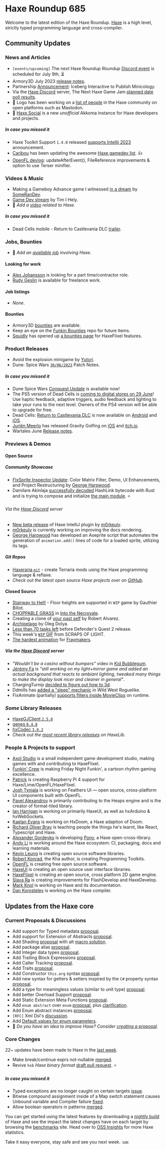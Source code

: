 [_template]: ../templates/roundup.html
[date]: / "2023-06-29 09:45:00"
[modified]: / "2023-06-29 09:56:00"
[published]: / "2023-06-29 11:59:00"
[description]: / "The latest news covering the Haxe community, featuring upcoming talks, the latest HaxeLib releases, game previews and lots more!"
[author]: https://twitter.com/teormech "Alexander Hohlov"
[contributor]: https://twitter.com/skial "Skial"

# Haxe Roundup 685

Welcome to the latest edition of the Haxe Roundup. [Haxe](http://haxe.org/?ref=haxe.io) is a high level, strictly typed programming language and cross-compiler.

## Community Updates

### News and Articles

- `[events/upcoming]` The next Haxe Roundup _Roundup_ [Discord event](https://discord.com/events/162395145352904705/1120415504557932624) is scheduled for July 9th. :hourglass_flowing_sand:
- Armory3D July 2023 [release notes](https://armory3d.org/notes#2023.07).
- Partnership [Announcement](https://store.steampowered.com/news/app/1471700/view/3657534571516100734): Iceberg Interactive to Publish Minicology.
- Via the [Haxe Discord] server, The Next Haxe Game Jam [planned date poll results](https://discord.com/channels/162395145352904705/286485321925918721/1126163303245295617).
- :pushpin: Logo has been working on a [list of people](https://gist.github.com/logo4poop/fadba8956b7196d61a865e8f47cffe43) in the Haxe community on open platforms such as Mastodon.
- :pushpin: [Haxe.Social](https://haxe.social/) is a new _unofficial_ Akkoma instance for Haxe developers and projects.

##### _In case you missed it_

- Haxe Toolkit Support `1.4.0` released [supports Intellij 2023](https://community.haxe.org/t/haxe-toolkit-support-1-4-0-released-supports-intellij-2023/3983?u=skial) announcement.
- [Caribou](https://twitter.com/caribouloche/status/1671989642835492864) has been updating the awesome [Haxe gamedev list](https://github.com/Dvergar/awesome-haxe-gamedev). :+1:
- [OpenFL devlog](https://joshblog.net/2023/openfl-devlog-updateafterevent-filereference-improvements-option-to-use-terser-minifier/): updateAfterEvent(), FileReference improvements & option to use Terser minifier.

### Videos & Music

- Making a Gameboy Advance game I witnessed [in a dream](https://www.youtube.com/watch?v=yLZ9iYOQoa0) by [SomeRanDev](https://twitter.com/SomeRanDev/status/1674184131452780545).
- [Game Dev stream](https://www.twitch.tv/videos/1859769423) by Tim I Hely.
- :memo: _Add a [video](https://github.com/skial/haxe.io/labels/video) related to Haxe_.

##### _In case you missed it_
- Dead Cells mobile - Return to Castlevania DLC [trailer](https://www.youtube.com/watch?v=eNp5elVS-I0).

### Jobs, Bounties

- :memo: _Add an [available job](https://github.com/skial/haxe.io/labels/jobs) involving Haxe_.

#### Looking for work

- [Alex Johansson](https://twitter.com/alexvscoding/status/1621139055282126849) is looking for a part time/contractor role.
- [Rudy Geslin](https://github.com/kLabz) is available for freelance work.

#### Job listings

- _None_.

#### Bounties

- Armory3D [bounties](https://github.com/armory3d/armory/labels/bounty) are available.
- Keep an eye on the [Funkin Bounties](https://github.com/FunkinCrew/funkinBounties) repo for future items.
- [Squidly](https://twitter.com/squuuidly/status/1243925472121151488) has opened up [a bounties page](https://github.com/chosencharacters/squidBounties) for HaxeFlixel features.

### Product Releases

- Avoid the explosion minigame by [Yutori](https://twitter.com/_yutoring/status/1675028301981835265).
- Dune: Spice Wars [`30/06/2023`](https://store.steampowered.com/news/app/1605220/view/3669919470499392571) Patch Notes.

##### _In case you missed it_

- Dune Spice Wars [Conquest Update](https://store.steampowered.com/news/app/1605220/view/3680051300624700226) is available now!
- The PS5 version of Dead Cells is [coming to digital stores on 29 June](https://twitter.com/motiontwin/status/1673365862584131584)! Use haptic feedback, adaptive triggers, audio feedback and lighting to take your runs to the next level. Owners of the PS4 version will be able to upgrade for free.
- Dead Cells: [Return to Castlevania DLC](https://twitter.com/motiontwin/status/1673714922541264897) is now available on [Android](https://play.google.com/store/apps/details?id=com.playdigious.deadcells.mobile) and [iOS](https://apps.apple.com/us/app/dead-cells/id1389752090).
- [Juriën Meerlo](https://twitter.com/codescapade) has released Gravity Golfing on [iOS](https://apps.apple.com/us/app/gravity-golfing/id1498685589) and [itch.io](https://codescapade.itch.io/gravitygolfing).
- Wartales June [Release notes](https://store.steampowered.com/news/app/1527950/view/3675548970028928971).

### Previews & Demos

#### Open Source

##### Community Showcase

- [FlxSprite Inspector Update](https://harpwood.itch.io/flxsprite-inspector/devlog/555034/flxsprite-inspector-update-color-matrix-filter-demo-ui-enhancements-and-project-restructuring): Color Matrix Filter, Demo, UI Enhancements, and Project Restructuring by [George Harpwood](https://twitter.com/harpwood_studio/status/1676154802848292865).
- Damilare Akinlaja [successfully decoded](https://twitter.com/FourEyedWiz/status/1674882478014595073) HashLink bytecode with Rust and is trying to compose and initialize [the main module](https://twitter.com/FourEyedWiz/status/1676631526585294849). :star:

###### Via the [Haxe Discord] server

- [New beta release](https://github.com/HaxeFoundation/intellij-haxe/releases/tag/pre-release%2F202307011259) of Haxe IntelliJ plugin by [m0rkeulv](https://discord.com/channels/162395145352904705/1096816414880440560/1124688845900894329).
- [m0rkeulv](https://discord.com/channels/162395145352904705/1096816414880440560/1125802740795322488) is currently working on improving the docs rendering.
- [George Harpwood](https://discord.com/channels/162395145352904705/1081002322475360377/1126279208092581958) has developed an Aseprite script that automates the generation of `animation.add()` lines of code for a loaded sprite, utilizing its tags.

##### _Git Repos_

- [Haxeraria `git`](https://github.com/Krismowo/Haxeraria) - create Terraria mods using the Haxe programming language & reflaxe.
- _Check out the latest open source Haxe projects over on [GitHub][latest github]_.

#### Closed Source

- [Stairway to Hell!](https://twitter.com/gogoprog/status/1674515455699046402) - Floor heights are supported in `WIP` game by Gauthier Billot.
- [CHOPPABLE GRASS](https://twitter.com/clydegamedev/status/1674667957321080833) in [Into the Necrovale](https://store.steampowered.com/app/1717090/Into_the_Necrovale/).
- Creating a clone of [your past self](https://twitter.com/Rob1221dev/status/1676606882620776448) by Robert Alvarez.
- [Archipelago](https://twitter.com/watawatabou/status/1676640348544856065) by Oleg Dolya.
- [Less than 70 tasks left](https://twitter.com/larsiusprime/status/1675209158184906754) before Defender's Quest 2 release.
- This week's [`WIP` GIF](https://twitter.com/joelgervasi/status/1675253225916596225) from SCRAPS OF LIGHT.
- [The hardest animation](https://twitter.com/FraymakersGame/status/1675202931338121216) for [Fraymakers](https://store.steampowered.com/app/1420350/Fraymakers/).

##### Via the [Haxe Discord] server

- _"Wouldn't be a casino without bumpers"_ video in [Kid Bubblegum](https://discord.com/channels/162395145352904705/162664383082790912/1124447437432561684).
- [Jérémy Fa](https://discord.com/channels/162395145352904705/162664383082790912/1125753235366481920) is _"still working on my light+mirror game and added an actual background that reacts to ambiant lighting, tweaked many things to make the display look nicer and cleaner in general"_.
- ChargingTurnip [decided to figure out how to 3d](https://discord.com/channels/162395145352904705/1081002322475360377/1125259417277956156).
- Ddmills has [added a "sleep" mechanic](https://discord.com/channels/162395145352904705/1021250535405404170/1125432767132475483) in Wild West Roguelike.
- FlxAnimate (partially) [supports filters inside MovieClips](https://discord.com/channels/162395145352904705/1047091991852367892/1124735921707819068) on runtime.

### _Some_ Library Releases

- [HaxeGJClient `2.5.0`](https://lib.haxe.org/p/HaxeGJClient)
- [genes `0.4.8`](https://lib.haxe.org/p/genes)
- [hxCodec `3.0.2`](https://lib.haxe.org/p/hxCodec)
- _Check out the [most recent library releases](https://lib.haxe.org/recent/) on HaxeLib_.

### People & Projects to support

- [Axol Studio](https://axolstudio.com/) is a small independent game development studio, making games with and contributing to HaxeFlixel.
- [Funkin' Crew](https://ninja-muffin24.itch.io/funkin) is making Friday Night Funkin', a cartoon rhythm gaming excellence.
- [Patrick](https://www.patreon.com/gepatto) is creating Raspberry Pi 4 support for Haxe/Lime/OpenFL/HaxeFlixel.
- [Josh Tynjala](https://github.com/sponsors/joshtynjala) is working on Feathers UI — open source, cross-platform UI components built with OpenFL.
- [Pavel Alexandrov](https://ko-fi.com/yanrishatum) is primarily contributing to the Heaps engine and is the creator of format-tiled library.
- [Ian Harrigan](https://github.com/sponsors/ianharrigan) is working on primarily HaxeUI, as well as hxArduino & hxWebSockets.
- [Kaelan Evans](https://github.com/sponsors/kevansevans) is working on HxDoom, a Haxe adaption of Doom.
- [Richard Oliver Bray](https://ko-fi.com/richardoliverbray) is teaching people the things he's learnt, like React, Typescript and Haxe.
- [Alexander Gordeyko](https://www.patreon.com/axgord) is developing [Pony](https://github.com/AxGord/Pony), a Haxe open-cross-library.
- [Andy Li](https://github.com/users/andyli/sponsorship) is working around the Haxe ecosystem: CI, packaging, docs and learning materials.
- [Kevin Leung](https://www.patreon.com/kevinresol) is creating open source software libraries.
- [Robert Konrad](https://www.patreon.com/RobDangerous), the Kha author, is creating Programming Toolkits.
- [OpenFL](https://www.patreon.com/openfl) is creating free open source software.
- [HaxeUI](https://www.patreon.com/haxeui) is creating an open source user interface libraries.
- [HaxeFlixel](https://www.patreon.com/haxeflixel) is creating an open source, cross platform 2D game engine.
- [Slava Ra](https://www.patreon.com/slavara) is creating improvements for FlashDevelop and HaxeDevelop.
- [Mark Knol](https://www.patreon.com/markknol) is working on Haxe and its documentation.
- [Dan Korostelev](https://www.patreon.com/nadako) is working on the Haxe compiler.

## Updates from the Haxe core

### Current Proposals & Discussions

- Add support for Typed metadata [proposal](https://github.com/HaxeFoundation/haxe-evolution/pull/111).
- Add support for Extension of Abstracts [proposal](https://github.com/HaxeFoundation/haxe-evolution/pull/109).
- Add Shading [proposal](https://github.com/HaxeFoundation/haxe-evolution/pull/108) with alt [macro solution](https://github.com/HaxeFoundation/haxe-evolution/pull/108#issuecomment-1500970329).
- Add package alias [proposal](https://github.com/HaxeFoundation/haxe-evolution/pull/105).
- Add Integer data types [proposal](https://github.com/HaxeFoundation/haxe-evolution/pull/101).
- Add Trailing Block Expressions [proposal](https://github.com/HaxeFoundation/haxe-evolution/pull/100).
- Add Caller Tracking [proposal](https://github.com/HaxeFoundation/haxe-evolution/pull/99).
- Add Traits [proposal](https://github.com/HaxeFoundation/haxe-evolution/pull/98).
- Add Constructor `this.arg` syntax [proposal](https://github.com/HaxeFoundation/haxe-evolution/pull/97).
- Add new syntax for getters & setters inspired by the `C#` property syntax [proposal](https://github.com/HaxeFoundation/haxe-evolution/pull/96).
- Add a type for meaningless values (similar to unit type) [proposal](https://github.com/HaxeFoundation/haxe-evolution/pull/95).
- Add better Overload Support [proposal](https://github.com/HaxeFoundation/haxe-evolution/pull/93).
- Add Static Extension Meta Functions [proposal](https://github.com/HaxeFoundation/haxe-evolution/pull/91).
- Add `enum abstract` over `enum` [proposal](https://github.com/HaxeFoundation/haxe-evolution/pull/87), plus [clarification](https://github.com/HaxeFoundation/haxe-evolution/pull/87#issuecomment-935339089).
- Add Enum abstract instances [proposal](https://github.com/HaxeFoundation/haxe-evolution/pull/86).
- `[RFC]` Xml Dsl's [discussion](https://github.com/HaxeFoundation/haxe-evolution/issues/60).
- Add [Default values for enum parameters](https://github.com/HaxeFoundation/haxe-evolution/issues/27).
- :memo: _Do you have an idea to improve Haxe? Consider [creating a proposal]._

### Core Changes

22~ updates have been made to Haxe in the [last week][last week newurl].

- Make break/continue exprs not-nullable [merged](https://github.com/HaxeFoundation/haxe/pull/11269).
- Revive `hxb` _Haxe binary format_ [draft pull request](https://github.com/HaxeFoundation/haxe/pull/11266). :star:

##### _In case you missed it_

- Typed exceptions are no longer caught on certain targets [issue](https://github.com/HaxeFoundation/haxe/issues/11265).
- Bitwise compound assignment inside of a Map switch statement causes Unbound variable and Compiler failure [fixed](https://github.com/HaxeFoundation/haxe/issues/11248).
- Allow boolean operators in patterns [merged](https://github.com/HaxeFoundation/haxe/pull/11157).

You can get started using the latest features by downloading a [nightly build] of Haxe and see the impact the latest changes have on each target by browsing the [benchmarks] site. Head over to [OSS Insights](https://ossinsight.io/analyze/HaxeFoundation/haxe#overview) for more Haxe statistics.

Take it easy everyone, stay safe and see you next week. :ua:

[benchmarks]: https://benchs.haxe.org/
[nightly build]: http://build.haxe.org
[creating a proposal]: https://github.com/HaxeFoundation/haxe-evolution
[last week]: https://github.com/search?q=closed:2023-06-29..2023-07-06+org:haxefoundation+is:closed&type=issues
[last week newurl]: https://github.com/search?q=updated:%3E2023-06-29+org:haxefoundation&type=issues
[latest github]: https://github.com/search?o=desc&q=created:%22%3E+2023-06-29%22+language:Haxe&s=updated&type=Repositories
[lang ranking]: https://ossinsight.io/collections/programming-language/
[insights]: https://ossinsight.io/analyze/HaxeFoundation/haxe#overview
[Haxe Discord]: https://discordapp.com/invite/0uEuWH3spjck73Lo
[Armory Discord]: https://discord.com/invite/7jDud8R3dE
[OpenFL Discord]: https://discordapp.com/invite/tDgq8EE
[FeathersUI Discord]: https://discord.com/invite/SnJBC53
[Deepnight Discord]: https://discord.gg/xRMdA4er
